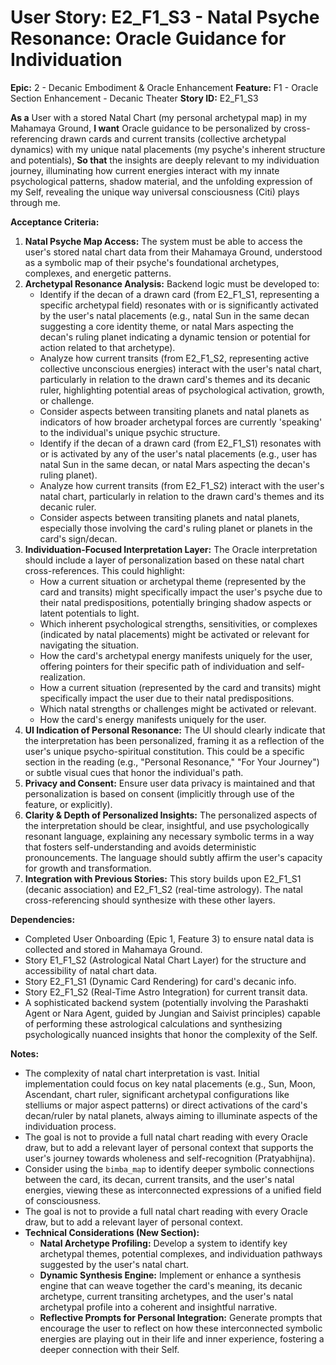 # User Story: E2_F1_S3 - Natal Psyche Resonance: Oracle Guidance for Individuation

**Epic:** 2 - Decanic Embodiment & Oracle Enhancement
**Feature:** F1 - Oracle Section Enhancement - Decanic Theater
**Story ID:** E2_F1_S3

**As a** User with a stored Natal Chart (my personal archetypal map) in my Mahamaya Ground,
**I want** Oracle guidance to be personalized by cross-referencing drawn cards and current transits (collective archetypal dynamics) with my unique natal placements (my psyche's inherent structure and potentials),
**So that** the insights are deeply relevant to my individuation journey, illuminating how current energies interact with my innate psychological patterns, shadow material, and the unfolding expression of my Self, revealing the unique way universal consciousness (Citi) plays through me.

**Acceptance Criteria:**

1.  **Natal Psyche Map Access:** The system must be able to access the user's stored natal chart data from their Mahamaya Ground, understood as a symbolic map of their psyche's foundational archetypes, complexes, and energetic patterns.
2.  **Archetypal Resonance Analysis:** Backend logic must be developed to:
    *   Identify if the decan of a drawn card (from E2_F1_S1, representing a specific archetypal field) resonates with or is significantly activated by the user's natal placements (e.g., natal Sun in the same decan suggesting a core identity theme, or natal Mars aspecting the decan's ruling planet indicating a dynamic tension or potential for action related to that archetype).
    *   Analyze how current transits (from E2_F1_S2, representing active collective unconscious energies) interact with the user's natal chart, particularly in relation to the drawn card's themes and its decanic ruler, highlighting potential areas of psychological activation, growth, or challenge.
    *   Consider aspects between transiting planets and natal planets as indicators of how broader archetypal forces are currently 'speaking' to the individual's unique psychic structure.
    *   Identify if the decan of a drawn card (from E2_F1_S1) resonates with or is activated by any of the user's natal placements (e.g., user has natal Sun in the same decan, or natal Mars aspecting the decan's ruling planet).
    *   Analyze how current transits (from E2_F1_S2) interact with the user's natal chart, particularly in relation to the drawn card's themes and its decanic ruler.
    *   Consider aspects between transiting planets and natal planets, especially those involving the card's ruling planet or planets in the card's sign/decan.
3.  **Individuation-Focused Interpretation Layer:** The Oracle interpretation should include a layer of personalization based on these natal chart cross-references. This could highlight:
    *   How a current situation or archetypal theme (represented by the card and transits) might specifically impact the user's psyche due to their natal predispositions, potentially bringing shadow aspects or latent potentials to light.
    *   Which inherent psychological strengths, sensitivities, or complexes (indicated by natal placements) might be activated or relevant for navigating the situation.
    *   How the card's archetypal energy manifests uniquely for the user, offering pointers for their specific path of individuation and self-realization.
    *   How a current situation (represented by the card and transits) might specifically impact the user due to their natal predispositions.
    *   Which natal strengths or challenges might be activated or relevant.
    *   How the card's energy manifests uniquely for the user.
4.  **UI Indication of Personal Resonance:** The UI should clearly indicate that the interpretation has been personalized, framing it as a reflection of the user's unique psycho-spiritual constitution. This could be a specific section in the reading (e.g., "Personal Resonance," "For Your Journey") or subtle visual cues that honor the individual's path.
5.  **Privacy and Consent:** Ensure user data privacy is maintained and that personalization is based on consent (implicitly through use of the feature, or explicitly).
6.  **Clarity & Depth of Personalized Insights:** The personalized aspects of the interpretation should be clear, insightful, and use psychologically resonant language, explaining any necessary symbolic terms in a way that fosters self-understanding and avoids deterministic pronouncements. The language should subtly affirm the user's capacity for growth and transformation.
7.  **Integration with Previous Stories:** This story builds upon E2_F1_S1 (decanic association) and E2_F1_S2 (real-time astrology). The natal cross-referencing should synthesize with these other layers.

**Dependencies:**

*   Completed User Onboarding (Epic 1, Feature 3) to ensure natal data is collected and stored in Mahamaya Ground.
*   Story E1_F1_S2 (Astrological Natal Chart Layer) for the structure and accessibility of natal chart data.
*   Story E2_F1_S1 (Dynamic Card Rendering) for card's decanic info.
*   Story E2_F1_S2 (Real-Time Astro Integration) for current transit data.
*   A sophisticated backend system (potentially involving the Parashakti Agent or Nara Agent, guided by Jungian and Saivist principles) capable of performing these astrological calculations and synthesizing psychologically nuanced insights that honor the complexity of the Self.

**Notes:**

*   The complexity of natal chart interpretation is vast. Initial implementation could focus on key natal placements (e.g., Sun, Moon, Ascendant, chart ruler, significant archetypal configurations like stelliums or major aspect patterns) or direct activations of the card's decan/ruler by natal planets, always aiming to illuminate aspects of the individuation process.
*   The goal is not to provide a full natal chart reading with every Oracle draw, but to add a relevant layer of personal context that supports the user's journey towards wholeness and self-recognition (Pratyabhijna).
*   Consider using the `bimba_map` to identify deeper symbolic connections between the card, its decan, current transits, and the user's natal energies, viewing these as interconnected expressions of a unified field of consciousness.
*   The goal is not to provide a full natal chart reading with every Oracle draw, but to add a relevant layer of personal context.
*   **Technical Considerations (New Section):**
    *   **Natal Archetype Profiling:** Develop a system to identify key archetypal themes, potential complexes, and individuation pathways suggested by the user's natal chart.
    *   **Dynamic Synthesis Engine:** Implement or enhance a synthesis engine that can weave together the card's meaning, its decanic archetype, current transiting archetypes, and the user's natal archetypal profile into a coherent and insightful narrative.
    *   **Reflective Prompts for Personal Integration:** Generate prompts that encourage the user to reflect on how these interconnected symbolic energies are playing out in their life and inner experience, fostering a deeper connection with their Self.